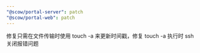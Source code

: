 ```yaml
---
"@scow/portal-server": patch
"@scow/portal-web": patch
---
```


修复只需在文件传输时使用 touch -a 来更新时间戳，修复 touch -a 执行时 ssh 关闭报错问题
